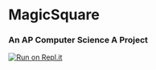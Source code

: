 # MagicSquare
### An AP Computer Science A Project

[![Run on Repl.it](https://repl.it/badge/github/lukec11/MagicSquare)](https://repl.it/github/lukec11/MagicSquare)